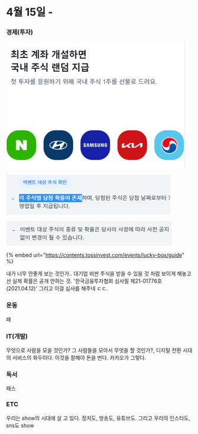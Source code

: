 # 4월 15일 -

### 경제\(투자\)

![](../.gitbook/assets/image%20%2823%29.png)

![](../.gitbook/assets/image%20%2819%29.png)

![](../.gitbook/assets/image%20%2817%29.png)

{% embed url="https://contents.tossinvest.com/events/lucky-box/guide" %}

내가 너무 안좋게 보는 것인가.. 대기업 비싼 주식을 받을 수 있을 것 처럼 보이게 해놓고선 실제 확률은 공개 안하는 것. '한국금융투자협회 심사필 제21-01776호\(2021.04.12\)'  그리고 이걸 심사를 해주네 ㄷㄷ.

### 운동

패‌  


### IT\(개발\)

무엇으로 사람을 모을 것인가? 그 사람들을 모아서 무엇을 할 것인가?, 디지털 전환 시대의 서비스의 화두이다. 이것을 잘해야 돈을 번다. 카카오가 그렇다.

### 독서

패스  

### ETC

우리는 show의 시대에 살 고 있다. 정치도, 방송도, 유튜브도. 그리고 우리의 인스타도, sns도 show

